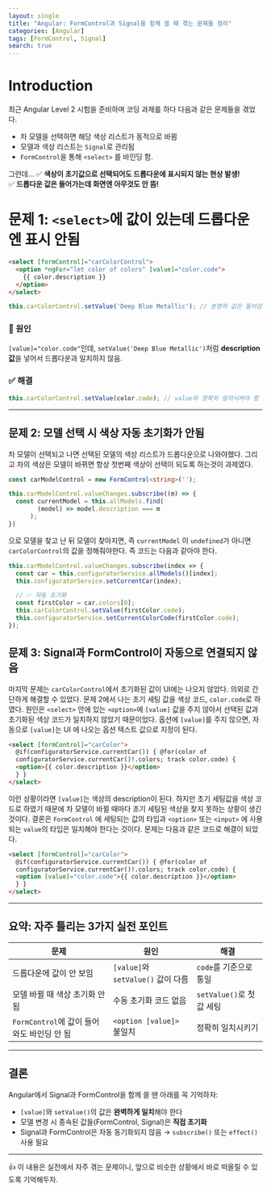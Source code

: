 ```yaml
---
layout: single
title: "Angular: FormControl과 Signal을 함께 쓸 때 겪는 문제들 정리"
categories: [Angular]
tags: [FormControl, Signal]
search: true
---
```


# Introduction
최근 Angular Level 2 시험을 준비하며 코딩 과제를 하다 다음과 같은 문제들을 겪었다.
- 차 모델을 선택하면 해당 색상 리스트가 동적으로 바뀜
- 모델과 색상 리스트는 `Signal`로 관리됨
- `FormControl`을 통해 `<select>` 를 바인딩 함.

그런데...
✅ **색상이 초기값으로 선택되어도 드롭다운에 표시되지 않는 현상 발생!**  
✅ **드롭다운 값은 들어가는데 화면엔 아무것도 안 뜸!**

# 문제 1: `<select>`에 값이 있는데 드롭다운엔 표시 안됨
```html
<select [formControl]="carColorControl">
  <option *ngFor="let color of colors" [value]="color.code">
    {{ color.description }}
  </option>
</select>
```

```ts
this.carColorControl.setValue('Deep Blue Metallic'); // 분명히 값은 들어감
```
### 📌 원인
`[value]="color.code"`인데, `setValue('Deep Blue Metallic')`처럼 **description 값**을 넣어서 드롭다운과 일치하지 않음.

### ✅ 해결
```ts
this.carColorControl.setValue(color.code); // value와 정확히 일치시켜야 함
```

---

## 문제 2: 모델 선택 시 색상 자동 초기화가 안됨
차 모델이 선택되고 나면 선택된 모델의 색상 리스트가 드롭다운으로 나와야했다. 그리고 차의 색상은 모델이 바뀌면 항상 첫번째 색상이 선택이 되도록 하는것이 과제였다. 
```ts
const carModelControl = new FormControl<string>('');

this.carModelControl.valueChanges.subscribe((m) => {
  const currentModel = this.allModels.find(
        (model) => model.description === m
      );
})
```
으로 모델을 찾고 난 뒤 모델이 찾아지면, 즉 `currentModel` 이 `undefined`가 아니면 `carColorControl`의 값을 정해줘야한다. 
즉 코드는 다음과 같아야 한다.
```ts
this.carModelControl.valueChanges.subscribe(index => {
  const car = this.configuratorService.allModels()[index];
  this.configuratorService.setCurrentCar(index);

  // ✅ 자동 초기화
  const firstColor = car.colors[0];
  this.carColorControl.setValue(firstColor.code);
  this.configuratorService.setCurrentColorCode(firstColor.code);
});
```

## 문제 3: Signal과 FormControl이 자동으로 연결되지 않음
마지막 문제는 `carColorControl`에서 초기화된 값이 UI에는 나오지 않았다. 의외로 간단하게 해결할 수 있었다. 문제 2에서 나는 초기 세팅 값을 색상 코드, `color.code`로 하였다. 
원인은 `<select>` 안에 있는 `<option>`에 `[value]` 값을 주지 않아서 선택된 값과 초기화된 색상 코드가 일치하지 않았기 때문이었다.
옵션에 `[value]`를 주지 않으면, 자동으로 `[value]`는 UI 에 나오는 옵션 텍스트 값으로 지정이 된다. 
```html
<select [formControl]="carColor">
  @if(configuratorService.currentCar()) { @for(color of
  configuratorService.currentCar()!.colors; track color.code) {
  <option>{{ color.description }}</option>
  } }
</select>
```
이런 상황이라면 `[value]`는 색상의 description이 된다. 하지만 초기 세팅값을 색상 코드로 하였기 때문에 차 모델이 바뀔 때마다 초기 세팅된 색상을 찾지 못하는 상황이 생긴 것이다.
결론은 `FormControl` 에 세팅되는 값의 타입과 `<option>` 또는 `<input>` 에 사용되는 `value`의 타입은 일치해야 한다는 것이다.
문제는 다음과 같은 코드로 해결이 되었다.
```html
<select [formControl]="carColor">
  @if(configuratorService.currentCar()) { @for(color of
  configuratorService.currentCar()!.colors; track color.code) {
  <option [value]="color.code">{{ color.description }}</option>
  } }
</select>
```
---

## 요약: 자주 틀리는 3가지 실전 포인트

| 문제 | 원인 | 해결 |
|------|------|------|
| 드롭다운에 값이 안 보임 | `[value]`와 `setValue()` 값이 다름 | `code`를 기준으로 통일 |
| 모델 바뀔 때 색상 초기화 안 됨 | 수동 초기화 코드 없음 | `setValue()`로 첫 값 세팅 |
| `FormControl`에 값이 들어와도 바인딩 안 됨 | `<option [value]>` 불일치 | 정확히 일치시키기 |

---

## 결론

Angular에서 Signal과 FormControl을 함께 쓸 땐 아래를 꼭 기억하자:

- `[value]`와 `setValue()`의 값은 **완벽하게 일치**해야 한다
- 모델 변경 시 종속된 값들(FormControl, Signal)은 **직접 초기화**
- Signal과 FormControl은 자동 동기화되지 않음 → `subscribe()` 또는 `effect()` 사용 필요

---

👍 이 내용은 실전에서 자주 겪는 문제이니, 앞으로 비슷한 상황에서 바로 떠올릴 수 있도록 기억해두자.